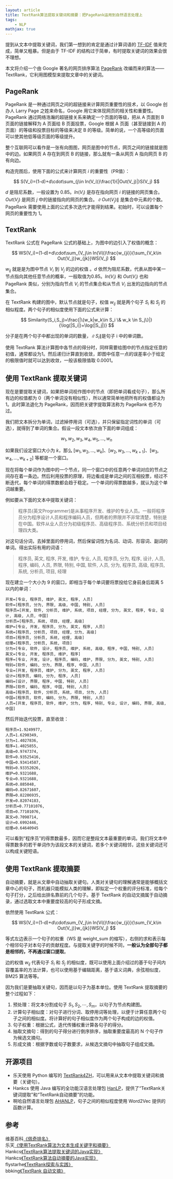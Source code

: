 ```yaml
---
layout: article
title: TextRank算法提取关键词和摘要：把PageRank运用到自然语言处理上
tags:
    - NLP
mathjax: true
---
```


提到从文本中提取关键词，我们第一想到的肯定是通过计算词语的 [TF-IDF](https://zh.wikipedia.org/wiki/Tf-idf) 值来完成，简单又粗暴。但是由于 TF-IDF 的结构过于简单，有时提取关键词的效果会很不理想。

本文将介绍一个由 Google 著名的网页排序算法 [PageRank](https://zh.wikipedia.org/wiki/%E4%BD%A9%E5%A5%87%E6%8E%92%E5%90%8D) 改编而来的算法——TextRank，它利用图模型来提取文章中的关键词。

## PageRank

PageRank 是一种通过网页之间的超链接来计算网页重要性的技术，以 Google 创办人 Larry Page 之姓来命名，Google 用它来体现网页的相关性和重要性。PageRank 通过网络浩瀚的超链接关系来确定一个页面的等级，把从 A 页面到 B 页面的链接解释为 A 页面给 B 页面投票，Google 根据 A 页面（甚至链接到 A 的页面）的等级和投票目标的等级来决定 B 的等级。简单的说，一个高等级的页面可以使其他低等级页面的等级提升。

整个互联网可以看作是一张有向图图，网页是图中的节点，网页之间的链接就是图中的边。如果网页 A 存在到网页 B 的链接，那么就有一条从网页 A 指向网页 B 的有向边。

构造完图后，使用下面的公式来计算网页 $i$ 的重要性（PR值）：

$$
S(V_i)=(1-d)+d\cdot\sum_{j\in In(V_i)}\frac{1}{|Out(V_j)|}S(V_j)
$$

$d$ 是阻尼系数，一般设置为 0.85。$In(V_i)$ 是存在指向网页 $i$ 的链接的网页集合。$Out(V_j)$ 是网页 $j$ 中的链接指向的网页的集合。$\|Out(V_j)\|$ 是集合中元素的个数。PageRank 需要使用上面的公式多次迭代才能得到结果。初始时，可以设置每个网页的重要性为 1。

## TextRank

TextRank 公式在 PageRank 公式的基础上，为图中的边引入了权值的概念：

$$
WS(V_i)=(1-d)+d\cdot\sum_{V_j\in In(Vi)}\frac{w_{ji}}{\sum_{V_k\in Out(V_j)}w_{jk}}WS(V_j)
$$

$w_{ij}$ 就是是为图中节点 $V_i$ 到 $V_j$ 的边的权值 。$d$ 依然为阻尼系数，代表从图中某一节点指向其他任意节点的概率，一般取值为0.85。$In(V_i)$ 和 $Out(V_i)$ 也和 PageRank 类似，分别为指向节点 $V_i$ 的节点集合和从节点 $V_i$ 出发的边指向的节点集合。

在 TextRank 构建的图中，默认节点就是句子，权值 $w_{ij}$ 就是两个句子 $S_i$ 和 $S_j$ 的相似程度。两个句子的相似度使用下面的公式来计算：

$$
Similarity(S_i,S_j)=\frac{|\{w_k|w_k\in S_i \& w_k \in S_j\}|}{\log(|S_i|)+\log(|S_j|)}
$$

分子是在两个句子中都出现的单词的数量，$\|S_i\|$是句子 i 中的单词数。

使用 TextRank 算法计算图中各节点的得分时，同样需要给图中的节点指定任意的初值，通常都设为1。然后递归计算直到收敛，即图中任意一点的误差率小于给定的极限值时就可以达到收敛，一般该极限值取 0.0001。

## 使用 TextRank 提取关键词

现在是要提取关键词，如果把单词视作图中的节点（即把单词看成句子），那么所有边的权值都为 0（两个单词没有相似性），所以通常简单地把所有的权值都设为 1。此时算法退化为 PageRank，因而把关键字提取算法称为 PageRank 也不为过。

我们把文本拆分为单词，过滤掉停用词（可选），并只保留指定词性的单词（可选），就得到了单词的集合。假设一段文本依次由下面的单词组成：

$$
w_1,w_2,w_3,w_4,w_5,…,w_n
$$

如果我们设定窗口大小为 $k$，那么 $[w_1,w_2,…,w_k]$、$[w_2,w_3,…,w_{k+1}]$、$[w_3,w_4,…,w_{k+2}]$ 等都是一个窗口。

现在将每个单词作为图中的一个节点，同一个窗口中的任意两个单词对应的节点之间存在着一条边。然后利用投票的原理，将边看成是单词之间的互相投票，经过不断迭代，每个单词的得票数都会趋于稳定。一个单词的得票数越多，就认为这个单词越重要。

例如要从下面的文本中提取关键词：

> 程序员(英文Programmer)是从事程序开发、维护的专业人员。一般将程序员分为程序设计人员和程序编码人员，但两者的界限并不非常清楚，特别是在中国。软件从业人员分为初级程序员、高级程序员、系统分析员和项目经理四大类。

对这句话分词，去掉里面的停用词，然后保留词性为名词、动词、形容词、副词的单词。得出实际有用的词语：

> 程序员, 英文, 程序, 开发, 维护, 专业, 人员, 程序员, 分为, 程序, 设计, 人员, 程序, 编码, 人员, 界限, 特别, 中国, 软件, 人员, 分为, 程序员, 高级, 程序员, 系统, 分析员, 项目, 经理

现在建立一个大小为 9 的窗口，即相当于每个单词要将票投给它身前身后距离 5 以内的单词：

```
开发=[专业, 程序员, 维护, 英文, 程序, 人员]
软件=[程序员, 分为, 界限, 高级, 中国, 特别, 人员]
程序员=[开发, 软件, 分析员, 维护, 系统, 项目, 经理, 分为, 英文, 程序, 专业, 设计, 高级, 人员, 中国]
分析员=[程序员, 系统, 项目, 经理, 高级]
维护=[专业, 开发, 程序员, 分为, 英文, 程序, 人员]
系统=[程序员, 分析员, 项目, 经理, 分为, 高级]
项目=[程序员, 分析员, 系统, 经理, 高级]
经理=[程序员, 分析员, 系统, 项目]
分为=[专业, 软件, 设计, 程序员, 维护, 系统, 高级, 程序, 中国, 特别, 人员]
英文=[专业, 开发, 程序员, 维护, 程序]
程序=[专业, 开发, 设计, 程序员, 编码, 维护, 界限, 分为, 英文, 特别, 人员]
特别=[软件, 编码, 分为, 界限, 程序, 中国, 人员]
专业=[开发, 程序员, 维护, 分为, 英文, 程序, 人员]
设计=[程序员, 编码, 分为, 程序, 人员]
编码=[设计, 界限, 程序, 中国, 特别, 人员]
界限=[软件, 编码, 程序, 中国, 特别, 人员]
高级=[程序员, 软件, 分析员, 系统, 项目, 分为, 人员]
中国=[程序员, 软件, 编码, 分为, 界限, 特别, 人员]
人员=[开发, 程序员, 软件, 维护, 分为, 程序, 特别, 专业, 设计, 编码, 界限, 高级, 中国]
```

然后开始迭代投票，直至收敛：

```
程序员=1.9249977,
人员=1.6290349,
分为=1.4027836,
程序=1.4025855,
高级=0.9747374,
软件=0.93525416,
中国=0.93414587,
特别=0.93352026,
维护=0.9321688,
专业=0.9321688,
系统=0.885048,
编码=0.82671607,
界限=0.82206935,
开发=0.82074183,
分析员=0.77101076,
项目=0.77101076,
英文=0.7098714,
设计=0.6992446,
经理=0.64640945
```

可以看到“程序员”的得票数最多，因而它是整段文本最重要的单词。我们将文本中得票数多的若干单词作为该段文本的关键词，若多个关键词相邻，这些关键词还可以构成关键短语。

## 使用 TextRank 提取摘要

自动摘要，就是从文章中自动抽取关键句。人类对关键句的理解通常是能够概括文章中心的句子，而机器只能模拟人类的理解，即拟定一个权重的评分标准，给每个句子打分，之后给出排名靠前的几个句子。基于 TextRank 的自动文摘属于自动摘录，通过选取文本中重要度较高的句子形成文摘。

依然使用 TextRank 公式：

$$
WS(V_i)=(1-d)+d\cdot\sum_{V_j\in In(Vi)}\frac{w_{ji}}{\sum_{V_k\in Out(V_j)}w_{jk}}WS(V_j)
$$

等式左边表示一个句子的权重（WS 是 weight_sum 的缩写），右侧的求和表示每个相邻句子对本句子的贡献程度。与提取关键字的时候不同，**一般认为全部句子都是相邻的，不再通过窗口提取**。

边的权值 $w_{ij}$ 代表句子 $S_i$ 和 $S_j$ 的相似度，既可以使用上面介绍过的基于句子间内容覆盖率的方法计算，也可以使用基于编辑距离，基于语义词典，余弦相似度，BM25 算法等等。

因为我们是要抽取关键句，因而是以句子为基本单位。使用 TextRank 提取摘要的整个过程如下：

1. 预处理：将文本分割成句子 $S_1,S_2,\cdots,S_m$，以句子为节点构建图。
2. 计算句子相似度：对句子进行分词、取停用词等处理，以便于计算任意两个句子之间的相似度。将计算好的句子相似度作为两个句子构成的边的权值。
3. 句子权重：根据公式，迭代传播权重计算各句子的得分。
4. 抽取文摘句：得到的句子得分进行倒序排序，抽取重要度最高的 N 个句子作为候选文摘句。
5. 形成文摘：根据字数或句子数要求，从候选文摘句中抽取句子组成文摘。

## 开源项目

- 乐天使用 Python 编写的 [TextRank4ZH](https://github.com/letiantian/TextRank4ZH)，可以用来从文本中提取关键词和摘要（关键句）。
- Hankcs 使用 Java 编写的全功能汉语言处理包 [HanLP](https://github.com/hankcs/HanLP)，提供了“TextRank关键词提取”和“TextRank自动摘要”的功能。
- 啊哈自然语言处理包 [AHANLP](https://github.com/jsksxs360/AHANLP)，句子之间的相似程度使用 Word2Vec 提供的函数计算。

## 参考

维基百科[《佩奇排名》](https://zh.wikipedia.org/wiki/%E4%BD%A9%E5%A5%87%E6%8E%92%E5%90%8D)  
乐天[《使用TextRank算法为文本生成关键字和摘要》](http://www.letiantian.me/2014-12-01-text-rank/)  
Hankcs[《TextRank算法提取关键词的Java实现》](http://www.hankcs.com/nlp/textrank-algorithm-to-extract-the-keywords-java-implementation.html)  
Hankcs[《TextRank算法自动摘要的Java实现》](http://www.hankcs.com/nlp/textrank-algorithm-java-implementation-of-automatic-abstract.html)  
flystarhe[《TextRank探索与实践》](https://flystarhe.github.io/2016/08/15/textrank/)  
bbking[《TextRank 自动文摘》](http://www.cnblogs.com/chenbjin/p/4600538.html)

